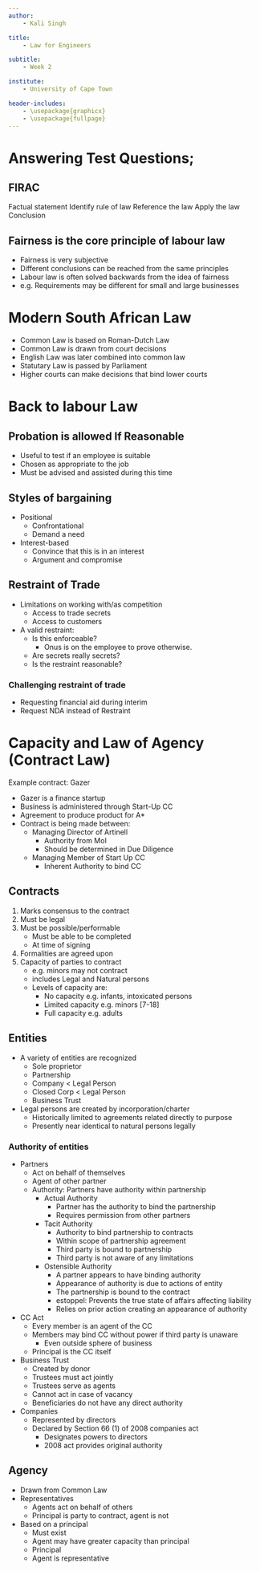 ```yaml
---
author:
    - Kali Singh

title:
    - Law for Engineers

subtitle:
    - Week 2

institute:
    - University of Cape Town

header-includes:
    - \usepackage{graphicx}
    - \usepackage{fullpage}
---
```


# Answering Test Questions;

## FIRAC
Factual statement
Identify rule of law
Reference the law
Apply the law
Conclusion

## Fairness is the core principle of labour law
* Fairness is very subjective
* Different conclusions can be reached from the same principles
* Labour law is often solved backwards from the idea of fairness
* e.g. Requirements may be different for small and large businesses

# Modern South African Law
* Common Law is based on Roman-Dutch Law
* Common Law is drawn from court decisions
* English Law was later combined into common law
* Statutary Law is passed by Parliament
* Higher courts can make decisions that bind lower courts

# Back to labour Law

## Probation is allowed If Reasonable
* Useful to test if an employee is suitable
* Chosen as appropriate to the job
* Must be advised and assisted during this time

## Styles of bargaining
* Positional
    * Confrontational
    * Demand a need
* Interest-based
    * Convince that this is in an interest
    * Argument and compromise

## Restraint of Trade
* Limitations on working with/as competition
    * Access to trade secrets
    * Access to customers
* A valid restraint:
    * Is this enforceable?
        * Onus is on the employee to prove otherwise.
    * Are secrets really secrets?
    * Is the restraint reasonable?

### Challenging restraint of trade
* Requesting financial aid during interim
* Request NDA instead of Restraint

# Capacity and Law of Agency (Contract Law)

Example contract: Gazer

* Gazer is a finance startup
* Business is administered through Start-Up CC
* Agreement to produce product for A*
* Contract is being made between:
    * Managing Director of Artinell
        * Authority from MoI
        * Should be determined in Due Diligence
    * Managing Member of Start Up CC
        * Inherent Authority to bind CC

## Contracts
1. Marks consensus to the contract
2. Must be legal
3. Must be possible/performable
    * Must be able to be completed
    * At time of signing
4. Formalities are agreed upon
5. Capacity of parties to contract
    * e.g. minors may not contract
    * includes Legal and Natural persons
    * Levels of capacity are:
        * No capacity e.g. infants, intoxicated persons
        * Limited capacity e.g. minors [7-18]
        * Full capacity e.g. adults

## Entities
* A variety of entities are recognized
    * Sole proprietor
    * Partnership
    * Company < Legal Person
    * Closed Corp < Legal Person
    * Business Trust
* Legal persons are created by incorporation/charter
    * Historically limited to agreements related directly to purpose
    * Presently near identical to natural persons legally

### Authority of entities
* Partners
    * Act on behalf of themselves
    * Agent of other partner
    * Authority: Partners have authority within partnership
        * Actual Authority
            * Partner has the authority to bind the partnership
            * Requires permission from other partners
        * Tacit Authority
            * Authority to bind partnership to contracts
            * Within scope of partnership agreement
            * Third party is bound to partnership
            * Third party is not aware of any limitations
        * Ostensible Authority
            * A partner appears to have binding authority
            * Appearance of authority is due to actions of entity
            * The partnership is bound to the contract
            * estoppel: Prevents the true state of affairs affecting liability
            * Relies on prior action creating an appearance of authority
* CC Act
    * Every member is an agent of the CC
    * Members may bind CC without power if third party is unaware
        * Even outside sphere of business
    * Principal is the CC itself
* Business Trust
    * Created by donor
    * Trustees must act jointly
    * Trustees serve as agents
    * Cannot act in case of vacancy
    * Beneficiaries do not have any direct authority
* Companies
    * Represented by directors
    * Declared by Section 66 (1) of 2008 companies act
        * Designates powers to directors
        * 2008 act provides original authority

## Agency
* Drawn from Common Law
* Representatives
    * Agents act on behalf of others
    * Principal is party to contract, agent is not
* Based on a principal
    * Must exist
    * Agent may have greater capacity than principal
    * Principal 
    * Agent is representative


